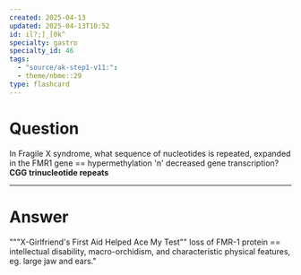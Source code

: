 ```yaml
---
created: 2025-04-13
updated: 2025-04-13T10:52
id: il?;]_[0k^
specialty: gastro
specialty_id: 46
tags:
  - "source/ak-step1-v11:": 
  - theme/nbme::29
type: flashcard
---
```


# Question
In Fragile X syndrome, what sequence of nucleotides is repeated, expanded in the FMR1 gene == hypermethylation 'n' decreased gene transcription?   **CGG trinucleotide repeats**

---

# Answer
"""X-Girlfriend's First Aid Helped Ace My Test""   loss of FMR-1 protein == intellectual disability, macro-orchidism, and characteristic physical features, eg. large jaw and ears."